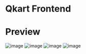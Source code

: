# Qkart Frontend

# Preview 

![image](https://github.com/sanchitttt/qkart-frontend/assets/46245135/6143e69e-a0f0-4a90-95c4-4766a8f43a64)
![image](https://github.com/sanchitttt/qkart-frontend/assets/46245135/c619bf35-c53a-42e1-8b0b-0fcefefdff50)
![image](https://github.com/sanchitttt/qkart-frontend/assets/46245135/252bdc1e-3ba7-4ed0-9059-b6ebf9337b37)
![image](https://github.com/sanchitttt/qkart-frontend/assets/46245135/01022afc-fdb0-4069-9a74-9f70b3c11529)

